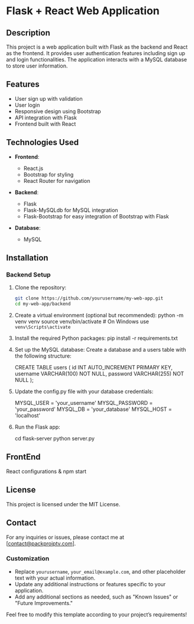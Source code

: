 # Flask + React Web Application

## Description

This project is a web application built with Flask as the backend and React as the frontend. It provides user authentication features including sign up and login functionalities. The application interacts with a MySQL database to store user information.

## Features

- User sign up with validation
- User login
- Responsive design using Bootstrap
- API integration with Flask
- Frontend built with React

## Technologies Used

- **Frontend**: 
  - React.js
  - Bootstrap for styling
  - React Router for navigation

- **Backend**: 
  - Flask
  - Flask-MySQLdb for MySQL integration
  - Flask-Bootstrap for easy integration of Bootstrap with Flask

- **Database**: 
  - MySQL
    

## Installation

### Backend Setup

1. Clone the repository:
   ```bash
   git clone https://github.com/yourusername/my-web-app.git
   cd my-web-app/backend
   
2. Create a virtual environment (optional but recommended):
   python -m venv venv
   source venv/bin/activate  # On Windows use `venv\Scripts\activate`
   
4. Install the required Python packages:
   pip install -r requirements.txt
5. Set up the MySQL database:
   Create a database and a users table with the following structure:
   
   CREATE TABLE users (
    id INT AUTO_INCREMENT PRIMARY KEY,
    username VARCHAR(100) NOT NULL,
    password VARCHAR(255) NOT NULL
);

6. Update the config.py file with your database credentials:
   
   MYSQL_USER = 'your_username'
MYSQL_PASSWORD = 'your_password'
MYSQL_DB = 'your_database'
MYSQL_HOST = 'localhost'

7. Run the Flask app:
   
   cd flask-server
   python server.py

## FrontEnd
React configurations & npm start

## License
This project is licensed under the MIT License.

## Contact
For any inquiries or issues, please contact me at [contact@packproiptv.com].


### Customization

- Replace `yourusername`, `your_email@example.com`, and other placeholder text with your actual information.
- Update any additional instructions or features specific to your application.
- Add any additional sections as needed, such as "Known Issues" or "Future Improvements."

Feel free to modify this template according to your project’s requirements!
